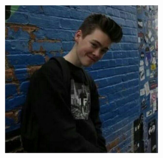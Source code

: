 
[<img src="68649ad3912c8960bc262ab7426cf06acce9efab_hq.jpg" alt="hi" class="inline">](WhyDontWe.md)
